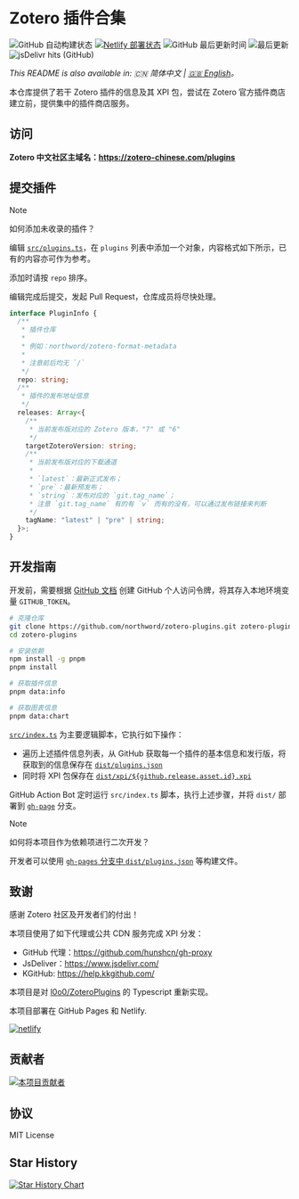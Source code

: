 # Zotero 插件合集

![GitHub 自动构建状态](https://img.shields.io/github/actions/workflow/status/northword/zotero-plugins/main.yml?logo=githubactions)
[![Netlify 部署状态](https://api.netlify.com/api/v1/badges/bae2ef92-2f0a-4076-ae7c-6619933cdf39/deploy-status)](https://app.netlify.com/sites/zotero-plugins/deploys)
![GitHub 最后更新时间](https://img.shields.io/github/last-commit/northword/zotero-plugins/main?logo=github)
![最后更新](https://img.shields.io/badge/dynamic/json?logo=github&url=https%3A%2F%2Fraw.githubusercontent.com%2Fnorthword%2Fzotero-plugins%2Fgh-pages%2Fdist%2Fshields.json&query=%24.lastUpdate&label=%E6%9C%80%E5%90%8E%E6%9B%B4%E6%96%B0)
![jsDelivr hits (GitHub)](https://img.shields.io/jsdelivr/gh/hw/zotero-chinese/zotero-plugins?logo=jsdelivr)

_This README is also available in: :cn: 简体中文 | [:gb: English](./README-zh.md)。_

本仓库提供了若干 Zotero 插件的信息及其 XPI 包，尝试在 Zotero 官方插件商店建立前，提供集中的插件商店服务。

## 访问

**Zotero 中文社区主域名：<https://zotero-chinese.com/plugins>**

## 提交插件

> [!NOTE]
>
> 如何添加未收录的插件？
>
> 编辑 [`src/plugins.ts`](./src/plugins.ts)，在 `plugins` 列表中添加一个对象，内容格式如下所示，已有的内容亦可作为参考。
>
> 添加时请按 `repo` 排序。
>
> 编辑完成后提交，发起 Pull Request，仓库成员将尽快处理。

```ts
interface PluginInfo {
  /**
   * 插件仓库
   *
   * 例如：northword/zotero-format-metadata
   *
   * 注意前后均无 `/`
   */
  repo: string;
  /**
   * 插件的发布地址信息
   */
  releases: Array<{
    /**
     * 当前发布版对应的 Zotero 版本，"7" 或 "6"
     */
    targetZoteroVersion: string;
    /**
     * 当前发布版对应的下载通道
     *
     * `latest`：最新正式发布；
     * `pre`：最新预发布；
     * `string`：发布对应的 `git.tag_name`；
     * 注意 `git.tag_name` 有的有 `v` 而有的没有，可以通过发布链接来判断
     */
    tagName: "latest" | "pre" | string;
  }>;
}
```

## 开发指南

开发前，需要根据 [GitHub 文档](https://docs.github.com/zh/authentication/keeping-your-account-and-data-secure/managing-your-personal-access-tokens) 创建 GitHub 个人访问令牌，将其存入本地环境变量 `GITHUB_TOKEN`。

```bash
# 克隆仓库
git clone https://github.com/northword/zotero-plugins.git zotero-plugins
cd zotero-plugins

# 安装依赖
npm install -g pnpm
pnpm install

# 获取插件信息
pnpm data:info

# 获取图表信息
pnpm data:chart
```

[`src/index.ts`](./src/index.ts) 为主要逻辑脚本，它执行如下操作：

- 遍历上述插件信息列表，从 GitHub 获取每一个插件的基本信息和发行版，将获取到的信息保存在 [`dist/plugins.json`](https://github.com/northword/zotero-plugins/blob/gh-pages/dist/plugins.json)
- 同时将 XPI 包保存在 [`dist/xpi/${github.release.asset.id}.xpi`](https://github.com/northword/zotero-plugins/blob/gh-pages/dist/xpi)

GitHub Action Bot 定时运行 `src/index.ts` 脚本，执行上述步骤，并将 `dist/` 部署到 [`gh-page`](https://github.com/northword/zotero-plugins/blob/gh-pages/) 分支。

> [!NOTE]
>
> 如何将本项目作为依赖项进行二次开发？
>
> 开发者可以使用 [`gh-pages` 分支中 `dist/plugins.json`](https://github.com/northword/zotero-plugins/blob/gh-pages/dist/plugins.json) 等构建文件。

## 致谢

感谢 Zotero 社区及开发者们的付出！

本项目使用了如下代理或公共 CDN 服务完成 XPI 分发：

- GitHub 代理：<https://github.com/hunshcn/gh-proxy>
- JsDeliver：<https://www.jsdelivr.com/>
- KGitHub: <https://help.kkgithub.com/>

本项目是对 [l0o0/ZoteroPlugins](https://github.com/l0o0/ZoteroPlugins) 的 Typescript 重新实现。

本项目部署在 GitHub Pages 和 Netlify.

[![netlify](https://www.netlify.com/v3/img/components/netlify-color-bg.svg)](https://www.netlify.com)

## 贡献者

[![本项目贡献者](https://contrib.rocks/image?repo=zotero-chinese/zotero-plugins)](https://github.com/zotero-chinese/zotero-plugins/graphs/contributors)

## 协议

MIT License

## Star History

[![Star History Chart](https://api.star-history.com/svg?repos=zotero-chinese/zotero-plugins&type=Date)](https://star-history.com/#zotero-chinese/zotero-plugins&Date)
